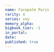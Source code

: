 ```yaml
---
name: Facepalm Paris
rarity: 4
series: voy
memory_alpha:
bigbook_tier: -1
in_portal:
date:
published: true
---
```



